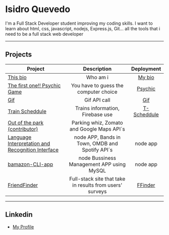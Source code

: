 # Isidro Quevedo
I'm a Full Stack Developer student improving my coding skills. I want to learn about html, css, javascript, nodejs, Express.js, Git... all the tools that i need to be a full stack web developer

____

## Projects

| Project       | Description   | Deployment   |
| ------------- |:-------------:|:-------------:|
| [This bio](https://iquevedom.github.io/My_Bio/) | Who am i | [My bio](https://iquevedom.github.io/My_Bio/) |
| [The first one!! Psychic Game](https://iquevedom.github.io/Psychic-Game/) | You have to guess the computer choice | [Psychic](https://iquevedom.github.io/Psychic-Game/) |
| [Gif](https://iquevedom.github.io/Giphy_API/) | Gif API call | [Gif](https://iquevedom.github.io/Giphy_API/)  |
| [Train Scheddule](https://iquevedom.github.io/train_scheduler_assignment/)| Trains information, Firebase use | [T-Scheddule](https://iquevedom.github.io/train_scheduler_assignment/) |
| [Out of the park (contributor)](https://github.com/irishjedi77/Parking) | Parking whiz, Zomato and Google Maps API´s |  |
| [Language Interpretation and Recognition Interface](https://github.com/iquevedom/liri-node-app) | node APP, Bands in Town, OMDB and Spotify API´s | node app |
| [bamazon-CLI-app](https://github.com/iquevedom/bamazon-CLI-app) | node Bussiness Management APP using MySQL | node app |
| [FriendFinder](https://github.com/iquevedom/FriendFinder) | Full-stack site that take in results from users' surveys | [FFinder](https://guarded-sands-81391.herokuapp.com) |
____

## Linkedin

* [My Profile](https://www.linkedin.com/in/isidro-quevedo/)